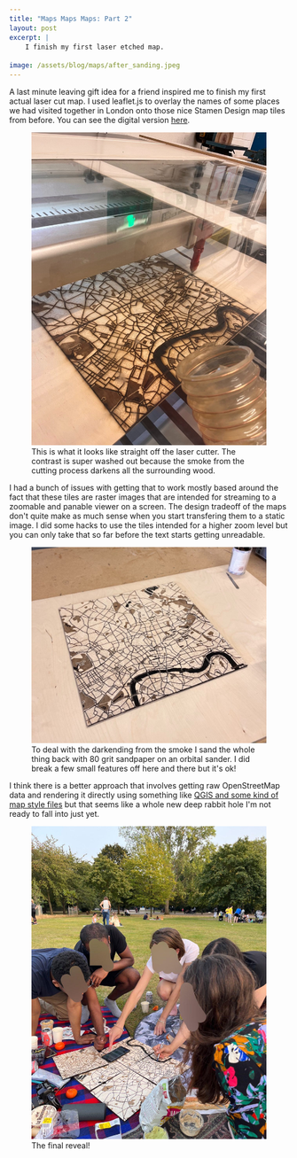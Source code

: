 ```yaml
---
title: "Maps Maps Maps: Part 2"
layout: post
excerpt: |
    I finish my first laser etched map.

image: /assets/blog/maps/after_sanding.jpeg
---
```


A last minute leaving gift idea for a friend inspired me to finish my first actual laser cut map. I used leaflet.js to overlay the names of some places we had visited together in London onto those nice Stamen Design map tiles from before. You can see the digital version [here](/projects/tonis-map/).

<figure>
<img src="/assets/blog/maps/fresh_off_the_press.jpeg">
<figcaption>
This is what it looks like straight off the laser cutter. The contrast is super washed out because the smoke from the cutting process darkens all the surrounding wood.
</figcaption>
</figure>

I had a bunch of issues with getting that to work mostly based around the fact that these tiles are raster images that are intended for streaming to a zoomable and panable viewer on a screen. The design tradeoff of the maps don't quite make as much sense when you start transfering them to a static image. I did some hacks to use the tiles intended for a higher zoom level but you can only take that so far before the text starts getting unreadable. 

<figure>
<img src="/assets/blog/maps/after_sanding.jpeg">
<figcaption>
To deal with the darkending from the smoke I sand the whole thing back with 80 grit sandpaper on an orbital sander. I did break a few small features off here and there but it's ok! 
</figcaption>
</figure>

I think there is a better approach that involves getting raw OpenStreetMap data and rendering it directly using something like [QGIS and some kind of map style files](https://gis.stackexchange.com/questions/186808/how-to-create-high-quality-map-with-qgis-and-stamen-tiles) but that seems like a whole new deep rabbit hole I'm not ready to fall into just yet.


<figure>
<img src="/assets/blog/maps/the_final_reveal.jpeg">
<figcaption>
The final reveal!
</figcaption>
</figure>